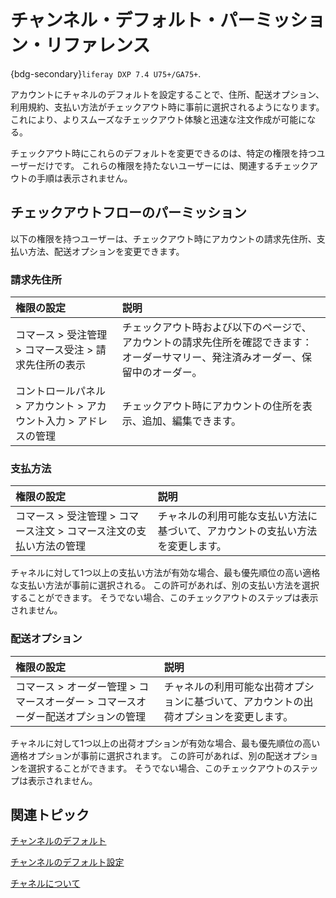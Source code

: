 # チャンネル・デフォルト・パーミッション・リファレンス

{bdg-secondary}`liferay DXP 7.4 U75+/GA75+`.

アカウントにチャネルのデフォルトを設定することで、住所、配送オプション、利用規約、支払い方法がチェックアウト時に事前に選択されるようになります。 これにより、よりスムーズなチェックアウト体験と迅速な注文作成が可能になる。

チェックアウト時にこれらのデフォルトを変更できるのは、特定の権限を持つユーザーだけです。 これらの権限を持たないユーザーには、関連するチェックアウトの手順は表示されません。

## チェックアウトフローのパーミッション

以下の権限を持つユーザーは、チェックアウト時にアカウントの請求先住所、支払い方法、配送オプションを変更できます。

### 請求先住所

| 権限の設定                                 | 説明                                                                |
| :------------------------------------ | :---------------------------------------------------------------- |
| コマース > 受注管理 > コマース受注 > 請求先住所の表示       | チェックアウト時および以下のページで、アカウントの請求先住所を確認できます：オーダーサマリー、発注済みオーダー、保留中のオーダー。 |
| コントロールパネル > アカウント > アカウント入力 > アドレスの管理 | チェックアウト時にアカウントの住所を表示、追加、編集できます。                                   |

### 支払方法

| 権限の設定                                  | 説明                                      |
| :------------------------------------- | :-------------------------------------- |
| コマース > 受注管理 > コマース注文 > コマース注文の支払い方法の管理 | チャネルの利用可能な支払い方法に基づいて、アカウントの支払い方法を変更します。 |

チャネルに対して1つ以上の支払い方法が有効な場合、最も優先順位の高い適格な支払い方法が事前に選択される。 この許可があれば、別の支払い方法を選択することができます。 そうでない場合、このチェックアウトのステップは表示されません。

### 配送オプション

| 権限の設定                                         | 説明                                          |
| :-------------------------------------------- | :------------------------------------------ |
| コマース > オーダー管理 > コマースオーダー > コマースオーダー配送オプションの管理 | チャネルの利用可能な出荷オプションに基づいて、アカウントの出荷オプションを変更します。 |

チャネルに対して1つ以上の出荷オプションが有効な場合、最も優先順位の高い適格オプションが事前に選択されます。 この許可があれば、別の配送オプションを選択することができます。 そうでない場合、このチェックアウトのステップは表示されません。

## 関連トピック

[チャンネルのデフォルト](../channel-defaults.md)

[チャンネルのデフォルト設定](./setting-channel-defaults.md)

[チャネルについて](https://learn.liferay.com/web/guest/w/commerce/store-management/channels/introduction-to-channels)
